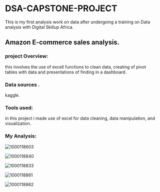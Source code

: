 
# DSA-CAPSTONE-PROJECT
This is my first analysis work on data after undergoing a training on Data analysis with Digital Skillup Africa.
## Amazon E-commerce sales analysis.
### project Overview:
this involves the use of excell functions to clean data, creating of pivot tables with data and presentations of finding in a dashboard.
### Data sources .
kaggle.
### Tools used:
in this project i made use of excel for data cleaning, data manipulation, and visualization.
### My Analysis:
![1000118603](https://github.com/user-attachments/assets/1679287a-3ba9-4c6c-9e93-c4af36eb6779)

![1000118840](https://github.com/user-attachments/assets/c792abad-5c0c-4ad2-82ae-8aa7afd30789)

![1000118833](https://github.com/user-attachments/assets/230d2c45-20c1-4c7d-8184-09507903db9f)

![1000118861](https://github.com/user-attachments/assets/e8749c74-5040-43ee-96f8-a6fe8c42aa7b)

![1000118862](https://github.com/user-attachments/assets/be0827e5-7033-4dcd-8252-ab00ed119b0b)


